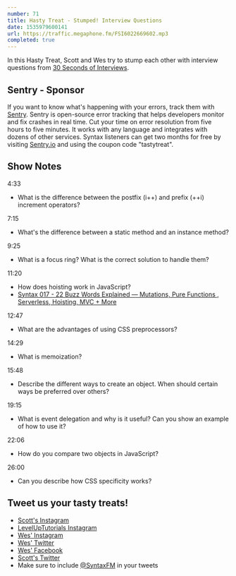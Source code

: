 ```yaml
---
number: 71
title: Hasty Treat - Stumped! Interview Questions
date: 1535979600141
url: https://traffic.megaphone.fm/FSI6022669602.mp3
completed: true
---
```


In this Hasty Treat, Scott and Wes try to stump each other with interview questions from [30 Seconds of Interviews](https://30secondsofinterviews.org/).

## Sentry - Sponsor

If you want to know what's happening with your errors, track them with [Sentry](https://sentry.io/). Sentry is open-source error tracking that helps developers monitor and fix crashes in real time. Cut your time on error resolution from five hours to five minutes. It works with any language and integrates with dozens of other services. Syntax listeners can get two months for free by visiting [Sentry.io](https://sentry.io/) and using the coupon code "tastytreat".

## Show Notes

4:33

* What is the difference between the postfix (i++) and prefix (++i) increment operators?

7:15

* What's the difference between a static method and an instance method?

9:25

* What is a focus ring? What is the correct solution to handle them?

11:20

* How does hoisting work in JavaScript?
* [Syntax 017 - 22 Buzz Words Explained — Mutations, Pure Functions , Serverless, Hoisting, MVC + More](https://syntax.fm/show/017/22-buzz-words-explained-mutations-pure-functions-serverless-hoisting-mvc-more)

12:47

* What are the advantages of using CSS preprocessors?

14:29

* What is memoization?

15:48

* Describe the different ways to create an object. When should certain ways be preferred over others?

19:15

* What is event delegation and why is it useful? Can you show an example of how to use it?

22:06

* How do you compare two objects in JavaScript?

26:00

* Can you describe how CSS specificity works?


## Tweet us your tasty treats!

* [Scott's Instagram](https://www.instagram.com/stolinski/)
* [LevelUpTutorials Instagram](https://www.instagram.com/LevelUpTutorials/)
* [Wes' Instagram](https://www.instagram.com/wesbos/)
* [Wes' Twitter](https://twitter.com/wesbos)
* [Wes' Facebook](https://www.facebook.com/wesbos.developer)
* [Scott's Twitter](https://twitter.com/stolinski)
* Make sure to include [@SyntaxFM](https://twitter.com/SyntaxFM) in your tweets
